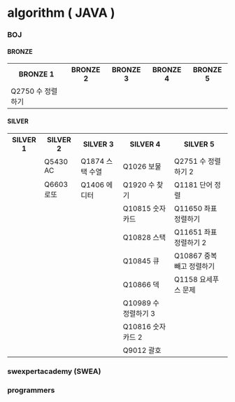 # algorithm ( JAVA )

### BOJ 

#### BRONZE

<table>
    <tr>
    	<th>BRONZE 1</th>
        <th>BRONZE 2</th>
        <th>BRONZE 3</th>
        <th>BRONZE 4</th>
        <th>BRONZE 5</th>
    </tr>
    <tr>
    	<td>Q2750 수 정렬하기</td>
        <td></td>
        <td></td>
        <td></td>
        <td></td>
    </tr>
</table>



#### SILVER

<table>
    <tr>
    	<th>SILVER 1</th>
        <th>SILVER 2</th>
        <th>SILVER 3</th>
        <th>SILVER 4</th>
        <th>SILVER 5</th>
    </tr>
    <tr>
    	<td></td>
        <td>Q5430 AC</td>
        <td>Q1874 스택 수열</td>
        <td>Q1026 보물</td>
        <td>Q2751 수 정렬하기 2</td>
    </tr>
    <tr>
    	<td></td>
        <td>Q6603 로또</td>
        <td>Q1406 에디터</td>
        <td>Q1920 수 찾기</td>
        <td>Q1181 단어 정렬</td>
    </tr>
    <tr>
    	<td></td>
        <td></td>
        <td></td>
        <td>Q10815 숫자 카드</td>
        <td>Q11650 좌표 정렬하기</td>
    </tr>
    <tr>
    	<td></td>
        <td></td>
        <td></td>
        <td>Q10828 스택</td>
        <td>Q11651 좌표 정렬하기 2</td>
    </tr>
    <tr>
    	<td></td>
        <td></td>
        <td></td>
        <td>Q10845 큐</td>
        <td>Q10867 중복 빼고 정렬하기</td>
    </tr>
    <tr>
    	<td></td>
        <td></td>
        <td></td>
        <td>Q10866 덱</td>
        <td>Q1158 요세푸스 문제</td>
    </tr>
    <tr>
    	<td></td>
        <td></td>
        <td></td>
        <td>Q10989 수 정렬하기 3</td>
        <td></td>
    </tr>
    <tr>
    	<td></td>
        <td></td>
        <td></td>
        <td>Q10816 숫자 카드 2</td>
        <td></td>
    </tr>
    <tr>
    	<td></td>
        <td></td>
        <td></td>
        <td>Q9012 괄호</td>
        <td></td>
    </tr>
</table>








### swexpertacademy (SWEA)

### programmers

